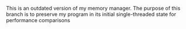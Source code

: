 This is an outdated version of my memory manager. The purpose of this branch is to preserve my program in its initial single-threaded state for performance comparisons
